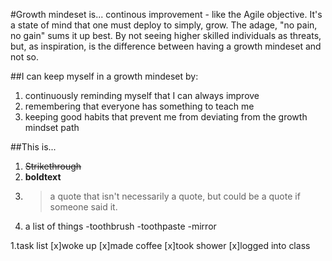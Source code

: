 #Growth mindeset is...
continous improvement - like the Agile objective.  It's a state of mind that one must deploy to simply, grow.  The adage, "no pain, no gain" sums it up best.  By not seeing higher skilled individuals as threats, but, as inspiration, is the difference between having a growth mindeset and not so.

##I can keep myself in a growth mindeset by:

1. continuously reminding myself that I can always improve
1. remembering that everyone has something to teach me
1. keeping good habits that prevent me from deviating from the growth mindset path

##This is...

1. ~~Strikethrough~~
1. **boldtext**
1. >a quote that isn't necessarily a quote, but could be a quote if someone said it.
1. a list of things
-toothbrush
-toothpaste
-mirror

1.task list
[x]woke up
[x]made coffee
[x]took shower
[x]logged into class
